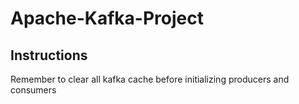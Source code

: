 # Apache-Kafka-Project

## Instructions

Remember to clear all kafka cache before initializing producers and consumers